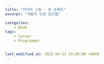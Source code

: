 ```yaml
---
title: "커리어 스킬 - 존 손메즈"
excerpt: "개발자 인생 로드맵"

categories:
    - Book
tags:
    - Career
    - Programmer
    

last_modified_at: 2022-04-22 18:00:00 +0900
---
```


